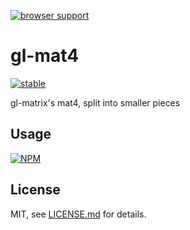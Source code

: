 [![browser support](https://ci.testling.com/mattdesl/gl-mat4.png)](https://ci.testling.com/mattdesl/gl-mat4)

# gl-mat4

[![stable](http://badges.github.io/stability-badges/dist/stable.svg)](http://github.com/badges/stability-badges)

gl-matrix's mat4, split into smaller pieces

## Usage

[![NPM](https://nodei.co/npm/gl-mat4.png)](https://nodei.co/npm/gl-mat4/)

## License

MIT, see [LICENSE.md](http://github.com/mattdesl/gl-mat4/blob/master/LICENSE.md) for details.
